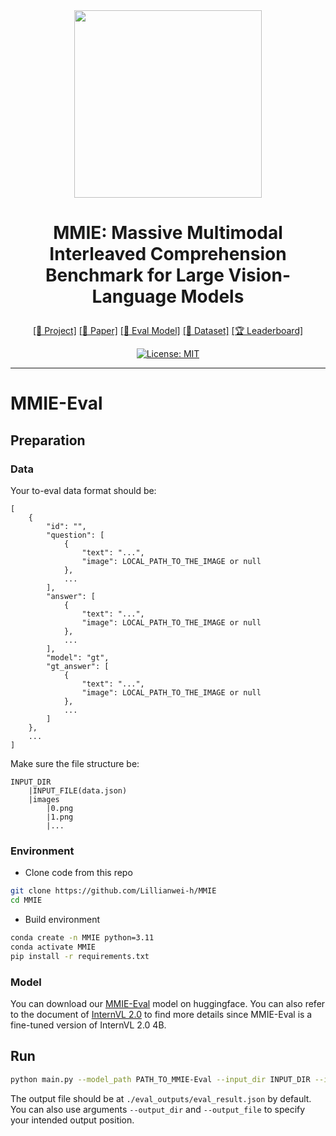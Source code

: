 <div align="center">
<img src='https://cdn-uploads.huggingface.co/production/uploads/65941852f0152a21fc860f79/hLXIpSd7PzouZx0FULvgP.png'  width=300px>
  
# <p align="center"><b>MMIE: Massive Multimodal Interleaved Comprehension Benchmark for Large Vision-Language Models</b></p>
<p align="center">
<a href="https://mmie-bench.github.io">[🤖 Project]</a>
<a href="https://arxiv.org/abs/xxxxx">[📄 Paper]</a>
<a href="https://huggingface.co/MMIE/MMIE-Eval">[🤖 Eval Model]</a>
<a href="https://huggingface.co/datasets/MMIE/MMIE">[📝 Dataset]</a>
<a href="https://huggingface.co/spaces/MMIE/Leaderboard">[🏆 Leaderboard]</a>
</p>

[![License: MIT](https://img.shields.io/badge/License-MIT-blue.svg)](https://opensource.org/license/mit)

---

</div>


# MMIE-Eval
## Preparation
### Data
Your to-eval data format should be:
```
[
    {
        "id": "",
        "question": [
            {
                "text": "...",
                "image": LOCAL_PATH_TO_THE_IMAGE or null
            },
            ...
        ],
        "answer": [
            {
                "text": "...",
                "image": LOCAL_PATH_TO_THE_IMAGE or null
            },
            ...
        ],
        "model": "gt",
        "gt_answer": [
            {
                "text": "...",
                "image": LOCAL_PATH_TO_THE_IMAGE or null
            },
            ...
        ]
    },
    ...
]
```

Make sure the file structure be:
```
INPUT_DIR
    |INPUT_FILE(data.json)
    |images
        |0.png
        |1.png
        |...
```

### Environment
- Clone code from this repo
```bash
git clone https://github.com/Lillianwei-h/MMIE
cd MMIE
```
- Build environment
```bash
conda create -n MMIE python=3.11
conda activate MMIE
pip install -r requirements.txt
```

### Model
You can download our [MMIE-Eval](https://huggingface.co/Lillianwei/MMIE-Eval) model on huggingface.
You can also refer to the document of [InternVL 2.0](https://internvl.readthedocs.io/en/latest/internvl2.0/introduction.html) to find more details since MMIE-Eval is a fine-tuned version of InternVL 2.0 4B.

## Run
```bash
python main.py --model_path PATH_TO_MMIE-Eval --input_dir INPUT_DIR --input_file INPUT_FILE
```

The output file should be at `./eval_outputs/eval_result.json` by default. You can also use arguments `--output_dir` and `--output_file` to specify your intended output position.

